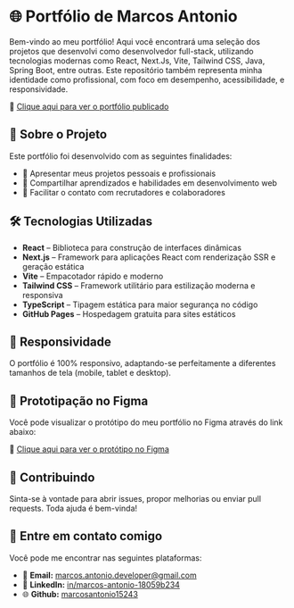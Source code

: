# 🌐 Portfólio de Marcos Antonio

Bem-vindo ao meu portfólio! Aqui você encontrará uma seleção dos projetos que desenvolvi como desenvolvedor full-stack, utilizando tecnologias modernas como React, Next.Js, Vite, Tailwind CSS, Java, Spring Boot, entre outras. Este repositório também representa minha identidade como profissional, com foco em desempenho, acessibilidade, e responsividade.

🔗 [Clique aqui para ver o portfólio publicado](https://marcosantonio15243.github.io/)

## 🚀 Sobre o Projeto

Este portfólio foi desenvolvido com as seguintes finalidades:

- 📌 Apresentar meus projetos pessoais e profissionais
- 🧠 Compartilhar aprendizados e habilidades em desenvolvimento web
- 🎯 Facilitar o contato com recrutadores e colaboradores

## 🛠️ Tecnologias Utilizadas

* **React** – Biblioteca para construção de interfaces dinâmicas
* **Next.js** – Framework para aplicações React com renderização SSR e geração estática
* **Vite** – Empacotador rápido e moderno
* **Tailwind CSS** – Framework utilitário para estilização moderna e responsiva
* **TypeScript** – Tipagem estática para maior segurança no código
* **GitHub Pages** – Hospedagem gratuita para sites estáticos

## 📱 Responsividade
O portfólio é 100% responsivo, adaptando-se perfeitamente a diferentes tamanhos de tela (mobile, tablet e desktop).

## 🎨 Prototipação no Figma

Você pode visualizar o protótipo do meu portfólio no Figma através do link abaixo:

🔗 [Clique aqui para ver o protótipo no Figma](https://www.figma.com/design/QIBvUltNYJF4wyk3jvCjio/Portf%C3%B3lio?node-id=0-1&p=f&t=9sPeLH9v1J1Kz2OY-0)

## 🤝 Contribuindo

Sinta-se à vontade para abrir issues, propor melhorias ou enviar pull requests. Toda ajuda é bem-vinda!

## 🔗 Entre em contato comigo
Você pode me encontrar nas seguintes plataformas:

- 📧 **Email:** marcos.antonio.developer@gmail.com
- 💼 **LinkedIn:** [in/marcos-antonio-18059b234](https://www.linkedin.com/in/marcos-antonio-18059b234)
- 🌐 **Github:** [marcosantonio15243](https://github.com/MarcosAntonio15243)